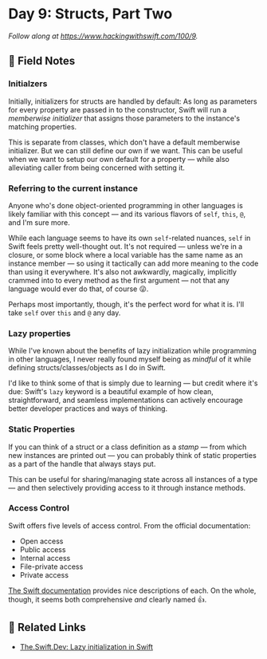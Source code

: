# Day 9: Structs, Part Two

_Follow along at https://www.hackingwithswift.com/100/9._


## 📒 Field Notes

### Initialzers

Initially, initializers for structs are handled by default: As long as parameters for every property are passed in to the constructor, Swift will run a _memberwise initializer_ that assigns those parameters to the instance's matching properties.

This is separate from classes, which don't have a default memberwise initializer. But we can still define our own if we want. This can be useful when we want to setup our own default for a property &mdash; while also alleviating caller from being concerned with setting it.


### Referring to the current instance

Anyone who's done object-oriented programming in other languages is likely familiar with this concept &mdash; and its various flavors of `self`, `this`, `@`, and I'm sure more.

While each language seems to have its own `self`-related nuances, `self` in Swift feels pretty well-thought out. It's not required &mdash; unless we're in a closure, or some block where a local variable has the same name as an instance member &mdash; so using it tactically can add more meaning to the code than using it everywhere. It's also not awkwardly, magically, implicitly crammed into to every method as the first argument &mdash; not that any language would ever do that, of course 😜.

Perhaps most importantly, though, it's the perfect word for what it is. I'll take `self` over `this` and `@` any day.


### Lazy properties

While I've known about the benefits of lazy initialization while programming in other languages, I never really found myself being as _mindful_ of it while defining structs/classes/objects as I do in Swift.

I'd like to think some of that is simply due to learning &mdash; but credit where it's due: Swift's `lazy` keyword is a beautiful example of how clean, straightforward, and seamless implementations can actively encourage better developer practices and ways of thinking.

### Static Properties

If you can think of a struct or a class definition as a _stamp_ &mdash; from which new instances are printed out &mdash; you can probably think of static properties as a part of the handle that always stays put.

This can be useful for sharing/managing state across all instances of a type &mdash; and then selectively providing access to it through instance methods.


### Access Control

Swift offers five levels of access control. From the official documentation:

- Open access
- Public access
- Internal access
- File-private access
- Private access

[The Swift documentation](https://docs.swift.org/swift-book/LanguageGuide/AccessControl.html) provides nice descriptions of each. On the whole, though, it seems both comprehensive _and_ clearly named 👍.


## 🔗 Related Links

- [The.Swift.Dev: Lazy initialization in Swift](https://theswiftdev.com/2018/12/17/lazy-initialization-in-swift/)
